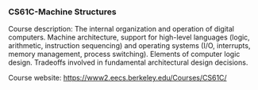### CS61C-Machine Structures
Course description: 
The internal organization and operation of digital computers. 
Machine architecture, support for high-level languages (logic, arithmetic, instruction sequencing) and operating systems 
(I/O, interrupts, memory management, process switching). Elements of computer logic design. Tradeoffs involved in fundamental architectural design decisions.

Course website: https://www2.eecs.berkeley.edu/Courses/CS61C/
